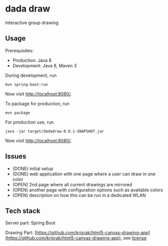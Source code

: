# dada draw

Interactive group drawing

## Usage

Prerequisites: 
- Production: Java 8
- Development: Java 8, Maven 3

During development, run

    mvn spring-boot:run
    
Now visit [http://localhost:8080/](http://localhost:8080/).

To package for production, run

    mvn package

For production use, run

    java -jar target/dadadraw-0.0.1-SNAPSHOT.jar

Now visit [http://localhost:8080/](http://localhost:8080/).

## Issues

- (DONE) initial setup
- (DONE) web application with one page where a user can draw in one color
- (OPEN) 2nd page where all current drawings are mirrored
- (OPEN) another page with configuration options such as available colors
- (OPEN) description on how this can be run in a dedicated WLAN

## Tech stack

Server part: Spring Boot

Drawing Part: [https://github.com/krisrak/html5-canvas-drawing-app](https://github.com/krisrak/html5-canvas-drawing-app), see [license](LICENSE.drawing.md)
